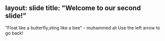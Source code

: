 layout: slide
title: "Welcome to our second slide!"
---
"Float like a butterfly,sting like a bee" - muhammed ali
Use the left arrow to go back!
